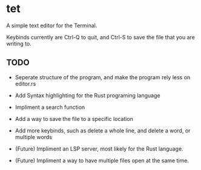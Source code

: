 # tet

A simple text editor for the Terminal.

Keybinds currently are Ctrl-Q to quit, and Ctrl-S to save the file that you are writing to.

## TODO

- Seperate structure of the program, and make the program rely less on editor.rs

- Add Syntax highlighting for the Rust programing language
  
- Impliment a search function
  
- Add a way to save the file to a specific location
  
- Add more keybinds, such as delete a whole line, and delete a word, or multiple words

- (Future) Impliment an LSP server, most likely for the Rust language.

- (Future) Impliment a way to have multiple files open at the same time.


